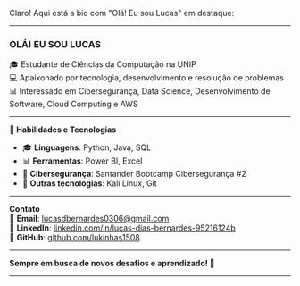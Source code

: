 Claro! Aqui está a bio com "Olá! Eu sou Lucas" em destaque:

---

### **OLÁ! EU SOU LUCAS**  
🎓 Estudante de Ciências da Computação na UNIP  
💻 Apaixonado por tecnologia, desenvolvimento e resolução de problemas  
📊 Interessado em Cibersegurança, Data Science, Desenvolvimento de Software, Cloud Computing e AWS

---

**🚀 Habilidades e Tecnologias**  
- 🎓 **Linguagens**: Python, Java, SQL  
- 📊 **Ferramentas**: Power BI, Excel  
- 🔐 **Cibersegurança**: Santander Bootcamp Cibersegurança #2  
- 🔧 **Outras tecnologias**: Kali Linux, Git

---

**Contato**  
📧 **Email**: lucasdbernardes0306@gmail.com  
🔗 **LinkedIn**: [linkedin.com/in/lucas-dias-bernardes-95216124b](https://www.linkedin.com/in/lucas-dias-bernardes-95216124b)  
🐙 **GitHub**: [github.com/lukinhas1508](https://github.com/lukinhas1508)

---

**Sempre em busca de novos desafios e aprendizado! 🚀**

---
